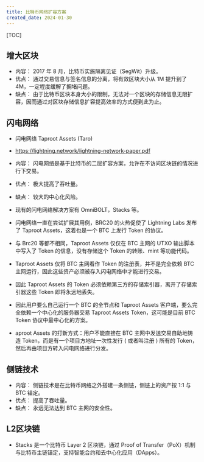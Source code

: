 ```yaml
---
title: 比特币网络扩容方案
created_date: 2024-01-30
---
```


[TOC]

## 增大区块

- 内容： 2017 年 8 月，比特币实施隔离见证（SegWit）升级。
- 优点： 通过交易信息与签名信息的分离，将有效区块大小从 1M 提升到了 4M，一定程度缓解了拥堵问题。
- 缺点： 由于比特币区块本身大小的限制，无法对一个区块的存储信息无限扩容，因而通过对区块存储信息扩容提高效率的方式便到此为止。

## 闪电网络

- 闪电网络 Taproot Assets (Taro)

- https://lightning.network/lightning-network-paper.pdf

- 内容： 闪电网络是基于比特币的二层扩容方案，允许在不访问区块链的情况进行下交易。

- 优点： 极大提高了吞吐量。

- 缺点： 较大的中心化风险。

- 现有的闪电网络解决方案有 OmniBOLT，Stacks 等。

- 闪电网络一直在尝试扩展其用例，BRC20 的火热促使了 Lightning Labs 发布了 Taproot Assets，这着也是一个 BTC 上发行 Token 的协议。

- 与 Brc20 等都不相同，Taproot Assets 仅仅在 BTC 主网的 UTXO 输出脚本中写入了 Token 的信息，没有存储这个 Token 的转账、mint 等功能代码。

- Taproot Assets 仅将 BTC 主网看作 Token 的注册表，并不是完全依赖 BTC 主网运行，因此这些资产必须被存入闪电网络中才能进行交易。

- 因此 Taproot Assets 的 Token 必须依赖第三方的存储索引器，离开了存储索引器这些 Token 即将永远地丢失。

- 因此用户要么自己运行一个 BTC 的全节点和 Taproot Assets 客户端，要么完全依赖一个中心化的服务器交易 Taproot Assets Token，这可能是目前 BTC Token 协议中最中心化的方案。

- aproot Assets 的打新方式：用户不能直接在 BTC 主网中发送交易自助地铸造 Token，而是有一个项目方地址一次性发行 ( 或者叫注册 ) 所有的 Token，然后再由项目方转入闪电网络进行分发。

## 侧链技术

- 内容： 侧链技术是在比特币网络之外搭建一条侧链，侧链上的资产按 1:1 与 BTC 锚定。
- 优点： 提高了吞吐量。
- 缺点： 永远无法达到 BTC 主网的安全性。

## L2区块链

- Stacks 是一个比特币 Layer 2 区块链，通过 Proof of Transfer（PoX）机制与比特币主链锚定，支持智能合约和去中心化应用（DApps）。
